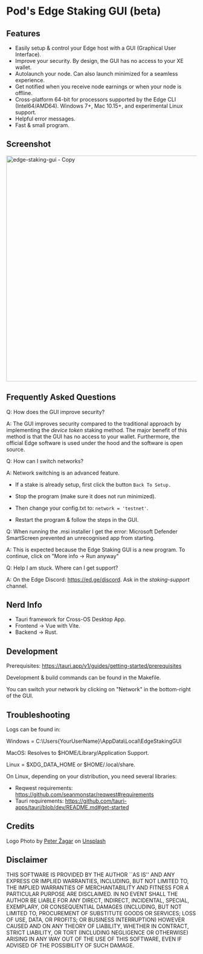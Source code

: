 # Pod's Edge Staking GUI (beta)

## Features
- Easily setup & control your Edge host with a GUI (Graphical User Interface).
- Improve your security. By design, the GUI has no access to your XE wallet.
- Autolaunch your node. Can also launch minimized for a seamless experience.
- Get notified when you receive node earnings or when your node is offline.
- Cross-platform 64-bit for processors supported by the Edge CLI (Intel64/AMD64). Windows 7+, Mac 10.15+, and experimental Linux support.
- Helpful error messages.
- Fast & small program.

## Screenshot
<img width="597" alt="edge-staking-gui - Copy" src="https://github.com/PodTheCoder/edge_staking_gui/assets/113918164/26217e9c-894d-47dd-8d4d-fcc30fd3d8f4">

## Frequently Asked Questions
Q: How does the GUI improve security?

A: The GUI improves security compared to the traditional approach by implementing the *device token* staking method. The major benefit of this method is that the GUI has no access to your wallet. Furthermore, the official Edge software is used under the hood and the software is open source.

Q: How can I switch networks?

A: Network switching is an advanced feature. 

- If a stake is already setup, first click the button `Back To Setup.` 

- Stop the program (make sure it does not run minimized). 

- Then change your config.txt to: `network = 'testnet'`.

- Restart the program & follow the steps in the GUI.

Q: When running the .msi installer I get the error: Microsoft Defender SmartScreen prevented an unrecognised app from starting.

A: This is expected because the Edge Staking GUI is a new program. To continue, click on "More info -> Run anyway"

Q: Help I am stuck. Where can I get support?

A: On the Edge Discord: https://ed.ge/discord. Ask in the *staking-support* channel.


## Nerd Info
- Tauri framework for Cross-OS Desktop App.
- Frontend -> Vue with Vite.
- Backend -> Rust.

## Development

Prerequisites: https://tauri.app/v1/guides/getting-started/prerequisites

Development & build commands can be found in the Makefile.

You can switch your network by clicking on "Network" in the bottom-right of the GUI.

## Troubleshooting


Logs can be found in:

Windows = C:\Users\{YourUserName}\AppData\Local\EdgeStakingGUI

MacOS: Resolves to $HOME/Library/Application Support.

Linux = $XDG_DATA_HOME or $HOME/.local/share.

On Linux, depending on your distribution, you need several libraries:
- Reqwest requirements: https://github.com/seanmonstar/reqwest#requirements
- Tauri requirements: https://github.com/tauri-apps/tauri/blob/dev/README.md#get-started

## Credits
Logo Photo by <a href="https://unsplash.com/@ortodummie?utm_source=unsplash&utm_medium=referral&utm_content=creditCopyText">Peter Žagar</a> on <a href="https://unsplash.com/photos/bLgWa9b0ioY?utm_source=unsplash&utm_medium=referral&utm_content=creditCopyText">Unsplash</a>
  
## Disclaimer
THIS SOFTWARE IS PROVIDED BY THE AUTHOR ``AS IS'' AND ANY EXPRESS OR IMPLIED WARRANTIES, INCLUDING, BUT NOT LIMITED TO, THE IMPLIED WARRANTIES OF MERCHANTABILITY AND FITNESS FOR A PARTICULAR PURPOSE ARE DISCLAIMED. IN NO EVENT SHALL THE AUTHOR BE LIABLE FOR ANY DIRECT, INDIRECT, INCIDENTAL, SPECIAL, EXEMPLARY, OR CONSEQUENTIAL DAMAGES (INCLUDING, BUT NOT LIMITED TO, PROCUREMENT OF SUBSTITUTE GOODS OR SERVICES; LOSS OF USE, DATA, OR PROFITS; OR BUSINESS INTERRUPTION) HOWEVER CAUSED AND ON ANY THEORY OF LIABILITY, WHETHER IN CONTRACT, STRICT LIABILITY, OR TORT (INCLUDING NEGLIGENCE OR OTHERWISE) ARISING IN ANY WAY OUT OF THE USE OF THIS SOFTWARE, EVEN IF ADVISED OF THE POSSIBILITY OF SUCH DAMAGE.
